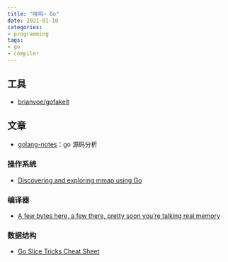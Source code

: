 ```yaml
---
title: "哇呜~ Go"
date: 2021-01-10
categories:
- programming
tags:
- go
- compiler
---
```


## 工具
- [brianvoe/gofakeit](https://github.com/brianvoe/gofakeit)

## 文章
- [golang-notes](https://github.com/cch123/golang-notes)：go 源码分析

### 操作系统
- [Discovering and exploring mmap using Go](https://brunocalza.me/discovering-and-exploring-mmap-using-go/)

### 编译器
- [A few bytes here, a few there, pretty soon you’re talking real memory](https://dave.cheney.net/2021/01/05/a-few-bytes-here-a-few-there-pretty-soon-youre-talking-real-memory)

### 数据结构
- [Go Slice Tricks Cheat Sheet](https://ueokande.github.io/go-slice-tricks/)
